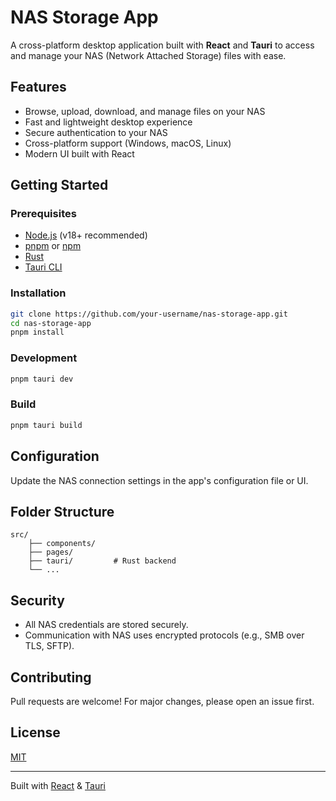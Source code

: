 # NAS Storage App

A cross-platform desktop application built with **React** and **Tauri** to access and manage your NAS (Network Attached Storage) files with ease.

## Features

- Browse, upload, download, and manage files on your NAS
- Fast and lightweight desktop experience
- Secure authentication to your NAS
- Cross-platform support (Windows, macOS, Linux)
- Modern UI built with React

## Getting Started

### Prerequisites

- [Node.js](https://nodejs.org/) (v18+ recommended)
- [pnpm](https://pnpm.io/) or [npm](https://www.npmjs.com/)
- [Rust](https://www.rust-lang.org/tools/install)
- [Tauri CLI](https://tauri.app/v1/guides/getting-started/prerequisites/)

### Installation

```bash
git clone https://github.com/your-username/nas-storage-app.git
cd nas-storage-app
pnpm install
```

### Development

```bash
pnpm tauri dev
```

### Build

```bash
pnpm tauri build
```

## Configuration

Update the NAS connection settings in the app's configuration file or UI.

## Folder Structure

```
src/
    ├── components/
    ├── pages/
    ├── tauri/         # Rust backend
    └── ...
```

## Security

- All NAS credentials are stored securely.
- Communication with NAS uses encrypted protocols (e.g., SMB over TLS, SFTP).

## Contributing

Pull requests are welcome! For major changes, please open an issue first.

## License

[MIT](LICENSE)

---

Built with [React](https://react.dev/) & [Tauri](https://tauri.app/)